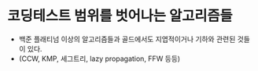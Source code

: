 # 코딩테스트 범위를 벗어나는 알고리즘들

- 백준 플래티넘 이상의 알고리즘들과 골드에서도 지엽적이거나 기하와 관련된 것들이 있다.
-  (CCW, KMP, 세그트리, lazy propagation, FFW 등등)
